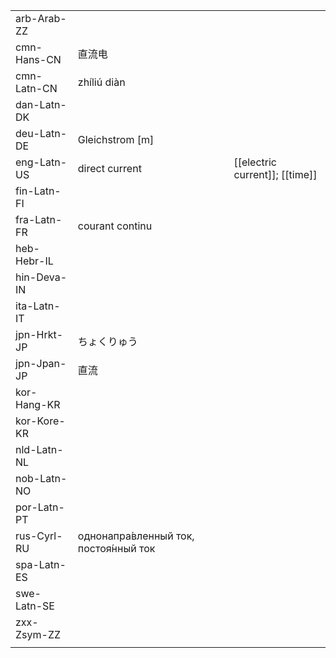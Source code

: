 | | | |
|-|-|-|
| arb-Arab-ZZ |  |  |
| cmn-Hans-CN | 直流电 |  |
| cmn-Latn-CN | zhíliú diàn |  |
| dan-Latn-DK |  |  |
| deu-Latn-DE | Gleichstrom [m] |  |
| eng-Latn-US | direct current | [[electric current]]; [[time]] |
| fin-Latn-FI |  |  |
| fra-Latn-FR | courant continu |  |
| heb-Hebr-IL |  |  |
| hin-Deva-IN |  |  |
| ita-Latn-IT |  |  |
| jpn-Hrkt-JP | ちょくりゅう |  |
| jpn-Jpan-JP | 直流 |  |
| kor-Hang-KR |  |  |
| kor-Kore-KR |  |  |
| nld-Latn-NL |  |  |
| nob-Latn-NO |  |  |
| por-Latn-PT |  |  |
| rus-Cyrl-RU | однонапра́вленный ток, постоя́нный ток |  |
| spa-Latn-ES |  |  |
| swe-Latn-SE |  |  |
| zxx-Zsym-ZZ |  |  |
|  |  |  |